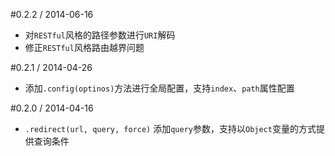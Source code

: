 #0.2.2 / 2014-06-16

* 对`RESTful`风格的路径参数进行`URI`解码
* 修正`RESTful`风格路由越界问题

#0.2.1 / 2014-04-26

* 添加`.config(optinos)`方法进行全局配置，支持`index`、`path`属性配置

#0.2.0 / 2014-04-16

* `.redirect(url, query, force)` 添加`query`参数，支持以`Object`变量的方式提供查询条件
